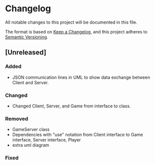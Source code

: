 # Changelog

All notable changes to this project will be documented in this file.

The format is based on [Keep a Changelog](https://keepachangelog.com/en/1.1.0/),
and this project adheres to [Semantic Versioning](https://semver.org/spec/v2.0.0.html).

## [Unreleased]

### Added
- JSON communication lines in UML to show data exchange between Client and Server.

### Changed
- Changed Client, Server, and Game from interface to class. 

### Removed
- GameServer class
- Dependencies with "use" notation from Client interface to Game interface, Server interface, Player
- extra uml diagram

### Fixed
